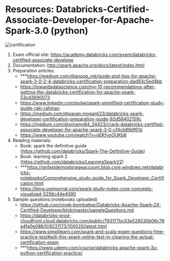 # Resources: Databricks-Certified-Associate-Developer-for-Apache-Spark-3.0 (python)

![certification](https://academy.databricks.com/award/certification/a23565e8-eb8b-391b-80dd-cfb0cd26274e/view-ext)<br>

1. Exam official site: https://academy.databricks.com/exam/databricks-certified-associate-develope
2. Documentation: http://spark.apache.org/docs/latest/index.html
3. Preparation articles:
    * ***https://medium.com/@anoop_mk/guide-and-tips-for-apache-spark-3-0-2-4-databricks-certification-preparation-dad93c5ed4bb
    * https://towardsdatascience.com/my-10-recommendations-after-getting-the-databricks-certification-for-apache-spark-53cd3690073
    * https://www.linkedin.com/pulse/spark-simplified-certification-study-guide-raki-rahman
    * https://medium.com/@pavan.moganti23/databricks-spark-developer-certification-preparation-guide-92d58402159c
    * https://medium.com/@sriramn84_34423/crack-databricks-certified-associate-developer-for-apache-spark-3-0-cf4cb89df61d
    * https://www.youtube.com/watch?v=qEKfyoOUKb8
4. Reading materials:
    * Book: spark the definitive guide (https://github.com/databricks/Spark-The-Definitive-Guide)
    * Book: learning spark 2 (https://github.com/databricks/LearningSparkV2)
    * ***https://gofastdemostorageaccount.blob.core.windows.net/databricks-notebooks/Comprehensive_study_guide_for_Spark_Developer_Certification.html
    * https://blog.usejournal.com/spark-study-notes-core-concepts-visualized-5256c44e4090
5. Sample questions:(notebooks uploaded)
    * https://github.com/vivek-bombatkar/Databricks-Apache-Spark-2X-Certified-Developer/blob/master/sampleQuestions.md
    * https://databricks-prod-cloudfront.cloud.databricks.com/public/793177bc53e528530b06c78a4fa0e086/0/6221173/100020/latest.html
    * https://www.simplilearn.com/spark-and-scala-exam-questions-free-practice-test#will-this-spark-online-test-in-clearing-the-actual-certification-exam
    * ***https://www.udemy.com/course/databricks-apache-spark-3x-python-certification-practice/
